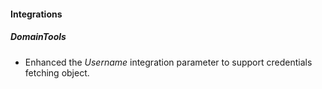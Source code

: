 
#### Integrations
##### DomainTools
- Enhanced the *Username* integration parameter to support credentials fetching object.
